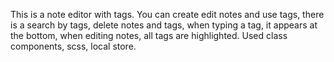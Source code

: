 This is a note editor with tags.
You can create edit notes and use tags, there is a search by tags, delete notes and tags, when typing a tag, it appears at the bottom, when editing notes, all tags are highlighted. 
Used class components, scss, local store.
